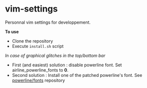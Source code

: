 vim-settings
============

Personnal vim settings for developpement.

**To use**
* Clone the repository
* Execute `install.sh` script

_In case of graphical glitches in the top/bottom bar_
* First (and easiest) solution : disable powerline font.
  Set airline_powerline_fonts to **0**.
* Second solution : Install one of the patched powerline's font.
  See [powerline/fonts](https://github.com/powerline/fonts) repository
